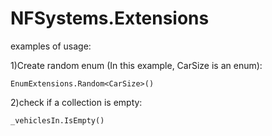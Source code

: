 # NFSystems.Extensions
examples of usage:

1)Create random enum (In this example, CarSize is an enum):
```
EnumExtensions.Random<CarSize>()
```

2)check if a collection is empty:
```
_vehiclesIn.IsEmpty()
```
